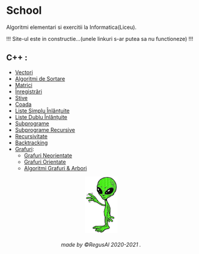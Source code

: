 # School

Algoritmi elementari si exercitii la Informatica(Liceu).
<br>

!!! Site-ul este in constructie...(unele linkuri s-ar putea sa nu functioneze) !!!


##  C++ :

- [Vectori]()
- [Algoritmi de Sortare]()
- [Matrici]()
- [Înregistrări]()
- [Stive]()
- [Coada]()
- [Liste Simplu Înlănțuite]()
- [Liste Dublu Înlănțuite]()
- [Subprograme]()
- [Subprograme Recursive]()
- [Recursivitate]()
- [Backtracking](https://github.com/RegusAl/School/tree/main/Backtracking)
- [Grafuri](https://github.com/RegusAl/School/tree/main/Grafuri): 
     * [Grafuri Neorientate](https://github.com/RegusAl/School/tree/main/Grafuri/Grafuri%20neorientate)
     * [Grafuri Orientate](https://github.com/RegusAl/School/tree/main/Grafuri/Grafuri%20orientate)
     * [Algoritmi Grafuri & Arbori](https://github.com/RegusAl/School/tree/main/Grafuri/Algoritmi%20Grafuri%20%26%20Arbori)

    

<p align="center">
<img src="https://raw.githubusercontent.com/RegusAl/School/main/Website/alien.gif" height="150px">
</p>
<h6 align="center"> made by  ©RegusAl 2020-2021 .</h6>

